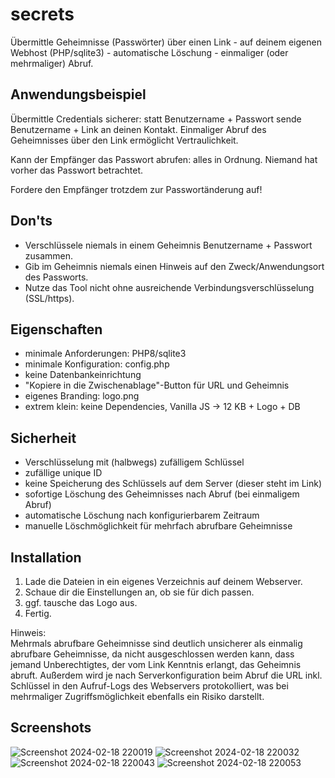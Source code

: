 # secrets
Übermittle Geheimnisse (Passwörter) über einen Link - auf deinem eigenen Webhost (PHP/sqlite3) - automatische Löschung - einmaliger (oder mehrmaliger) Abruf.

## Anwendungsbeispiel
Übermittle Credentials sicherer: statt Benutzername + Passwort sende Benutzername + Link an deinen Kontakt. Einmaliger Abruf des Geheimnisses über den Link ermöglicht Vertraulichkeit.

Kann der Empfänger das Passwort abrufen: alles in Ordnung. Niemand hat vorher das Passwort betrachtet.

Fordere den Empfänger trotzdem zur Passwortänderung auf!

## Don'ts
- Verschlüssele niemals in einem Geheimnis Benutzername + Passwort zusammen.
- Gib im Geheimnis niemals einen Hinweis auf den Zweck/Anwendungsort des Passworts.
- Nutze das Tool nicht ohne ausreichende Verbindungsverschlüsselung (SSL/https).

## Eigenschaften
- minimale Anforderungen: PHP8/sqlite3
- minimale Konfiguration: config.php
- keine Datenbankeinrichtung
- "Kopiere in die Zwischenablage"-Button für URL und Geheimnis
- eigenes Branding: logo.png
- extrem klein: keine Dependencies, Vanilla JS -> 12 KB + Logo + DB

## Sicherheit
- Verschlüsselung mit (halbwegs) zufälligem Schlüssel
- zufällige unique ID
- keine Speicherung des Schlüssels auf dem Server (dieser steht im Link)
- sofortige Löschung des Geheimnisses nach Abruf (bei einmaligem Abruf)
- automatische Löschung nach konfigurierbarem Zeitraum
- manuelle Löschmöglichkeit für mehrfach abrufbare Geheimnisse

## Installation
1. Lade die Dateien in ein eigenes Verzeichnis auf deinem Webserver.
2. Schaue dir die Einstellungen an, ob sie für dich passen.
3. ggf. tausche das Logo aus.
5. Fertig.

Hinweis:<br />
Mehrmals abrufbare Geheimnisse sind deutlich unsicherer als einmalig abrufbare Geheimnisse, da nicht ausgeschlossen werden kann, dass jemand Unberechtigtes, der vom Link Kenntnis erlangt, das Geheimnis abruft. Außerdem wird je nach Serverkonfiguration beim Abruf die URL inkl. Schlüssel in den Aufruf-Logs des Webservers protokolliert, was bei mehrmaliger Zugriffsmöglichkeit ebenfalls ein Risiko darstellt.

## Screenshots
![Screenshot 2024-02-18 220019](https://github.com/ringelbaer/secrets/assets/11261849/0d4e1510-c663-4a0e-9c34-709d90eece5a)
![Screenshot 2024-02-18 220032](https://github.com/ringelbaer/secrets/assets/11261849/f56a63b8-6a17-4074-b177-bab9c1547b5a)
![Screenshot 2024-02-18 220043](https://github.com/ringelbaer/secrets/assets/11261849/2be499dd-0e6f-44e2-9fef-dffe49ee1bfa)
![Screenshot 2024-02-18 220053](https://github.com/ringelbaer/secrets/assets/11261849/4e1e4692-b722-4f04-a8a5-454f9ab6a432)

